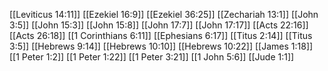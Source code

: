 [[Leviticus 14:11]]
[[Ezekiel 16:9]]
[[Ezekiel 36:25]]
[[Zechariah 13:1]]
[[John 3:5]]
[[John 15:3]]
[[John 15:8]]
[[John 17:7]]
[[John 17:17]]
[[Acts 22:16]]
[[Acts 26:18]]
[[1 Corinthians 6:11]]
[[Ephesians 6:17]]
[[Titus 2:14]]
[[Titus 3:5]]
[[Hebrews 9:14]]
[[Hebrews 10:10]]
[[Hebrews 10:22]]
[[James 1:18]]
[[1 Peter 1:2]]
[[1 Peter 1:22]]
[[1 Peter 3:21]]
[[1 John 5:6]]
[[Jude 1:1]]
